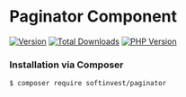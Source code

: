 # Paginator Component

[![Version](http://img.shields.io/packagist/v/softinvest/paginator.svg?style=flat)](https://packagist.org/packages/softinvest/paginator) 
[![Total Downloads](https://poser.pugx.org/softinvest/paginator/downloads?format=flat-square)](https://packagist.org/packages/softinvest/paginator)
[![PHP Version](http://img.shields.io/badge/php-8.0+-ff69b4.svg)](https://packagist.org/packages/softinvest/paginator)


### Installation via Composer

``` bash
$ composer require softinvest/paginator
```

